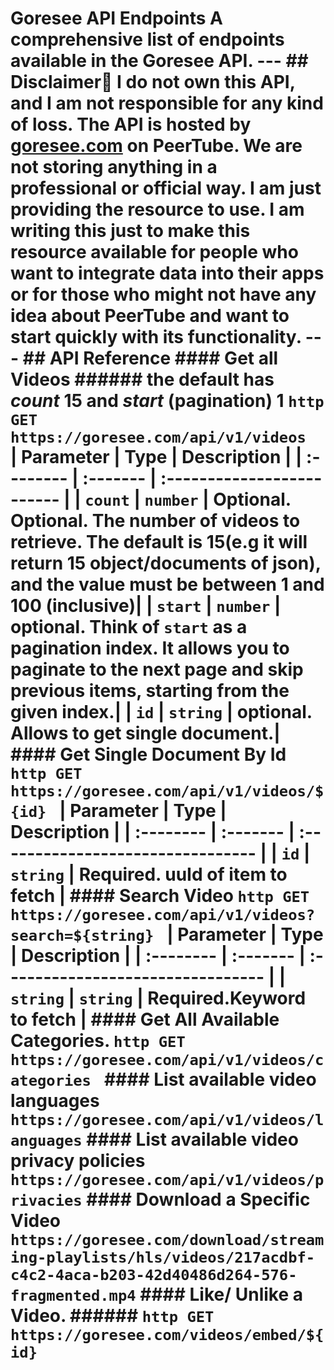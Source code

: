 # Goresee API Endpoints A comprehensive list of endpoints available in the Goresee API. --- ## Disclaimer🔴 I do not own this API, and I am not responsible for any kind of loss. The API is hosted by [goresee.com](https://goresee.com) on PeerTube. We are not storing anything in a professional or official way. I am just providing the resource to use. I am writing this just to make this resource available for people who want to integrate data into their apps or for those who might not have any idea about PeerTube and want to start quickly with its functionality. --- ## API Reference #### Get all Videos ###### the default has ***count*** 15 and  ***start*** (pagination) 1 ```http GET https://goresee.com/api/v1/videos ``` | Parameter | Type     | Description                | | :-------- | :------- | :------------------------- | | `count` | `number` | **Optional**.  Optional. The number of videos to retrieve. The default is 15(e.g it will return 15 object/documents of json), and the value must be between **1** and **100** (inclusive)| | `start` | `number` | **optional**. Think of `start` as a pagination index. It allows you to paginate to the next page and skip previous items, starting from the given index.| | `id` | `string` | **optional**. Allows to get single document.| #### Get Single Document By Id ```http GET https://goresee.com/api/v1/videos/${id} ``` | Parameter | Type     | Description                       | | :-------- | :------- | :-------------------------------- | | `id`      | `string` | **Required**. uuId of item to fetch  | #### Search Video ```http GET https://goresee.com/api/v1/videos?search=${string} ``` | Parameter | Type     | Description                       | | :-------- | :------- | :-------------------------------- | | `string`      | `string` | **Required**.Keyword to fetch  | #### Get All Available Categories. ```http GET https://goresee.com/api/v1/videos/categories ``` #### List available video languages ``` https://goresee.com/api/v1/videos/languages ``` #### List available video privacy policies ``` https://goresee.com/api/v1/videos/privacies ``` #### Download a Specific Video ``` https://goresee.com/download/streaming-playlists/hls/videos/217acdbf-c4c2-4aca-b203-42d40486d264-576-fragmented.mp4 ``` #### Like/ Unlike a Video. ###### ```http GET https://goresee.com/videos/embed/${id} ```